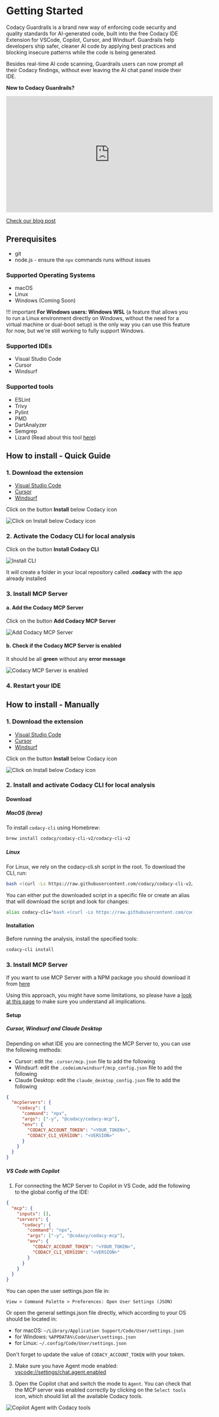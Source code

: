 # Getting Started

Codacy Guardrails is a brand new way of enforcing code security and quality standards for AI-generated code, built into the free Codacy IDE Extension for VSCode, Copilot, Cursor, and Windsurf. Guardrails help developers ship safer, cleaner AI code by applying best practices and blocking insecure patterns while the code is being generated.

Besides real-time AI code scanning, Guardrails users can now prompt all their Codacy findings, without ever leaving the AI chat panel inside their IDE.

**New to Codacy Guardrails?**

<iframe width="560" height="315" src="https://www.youtube.com/embed/uVyRWnnJu-0?si=Pnbk65EvpvvJRXX4" title="YouTube video player" frameborder="0" allow="accelerometer; autoplay; clipboard-write; encrypted-media; gyroscope; picture-in-picture; web-share" referrerpolicy="strict-origin-when-cross-origin" allowfullscreen></iframe>



[Check our blog post](https://blog.codacy.com/codacy-guardrails-free-real-time-enforcement-of-security-and-quality-standards)

## Prerequisites

- git
- node.js - ensure the `npx` commands runs without issues

### Supported Operating Systems

- macOS
- Linux
- Windows (Coming Soon)

!!! important 
    **For Windows users: Windows WSL** (a feature that allows you to run a Linux environment directly on Windows, without the need for a virtual machine or dual-boot setup) is the only way you can use this feature for now, but we're still working to fully support Windows.


### Supported IDEs

- Visual Studio Code
- Cursor
- Windsurf

### Supported tools

- ESLint
- Trivy
- Pylint
- PMD
- DartAnalyzer
- Semgrep
- Lizard (Read about this tool [here](https://docs.codacy.com/release-notes/cloud/cloud-2025-02-adding-ruff-lizard/#lizard))

## How to install - Quick Guide

### 1.  Download the extension

- [Visual Studio Code](https://tinyurl.com/codacy-vscode)
- [Cursor](http://tinyurl.com/codacy-cursor)
- [Windsurf](http://tinyurl.com/codacy-windsurf)

Click on the button **Install** below Codacy icon

![Click on Install below Codacy icon](images/install-codacy-extension.png)

### 2. Activate the Codacy CLI for local analysis

Click on the button **Install Codacy CLI**

![Install CLI](images/codacy-extension-activate-cli.png)

It will create a folder in your local repository called **.codacy** with the app already installed

### 3. Install MCP Server

#### a. Add the Codacy MCP Server

Click on the button **Add Codacy MCP Server**

![Add Codacy MCP Server](images/add-codacy-mcp-server.png)

#### b. Check if the Codacy MCP Server is enabled

It should be all **green** without any **error message**

![Codacy MCP Server is enabled](images/cursor-mcp-server-enabled.png)

### 4. Restart your IDE


## How to install - Manually

### 1.  Download the extension

- [Visual Studio Code](https://tinyurl.com/codacy-vscode)
- [Cursor](http://tinyurl.com/codacy-cursor)
- [Windsurf](http://tinyurl.com/codacy-windsurf)

Click on the button **Install** below Codacy icon

![Click on Install below Codacy icon](images/install-codacy-extension.png)

### 2.  Install and activate Codacy CLI for local analysis

#### Download

##### MacOS (brew)

To install `codacy-cli` using Homebrew:

```bash
brew install codacy/codacy-cli-v2/codacy-cli-v2
```

##### Linux

For Linux, we rely on the codacy-cli.sh script in the root. To download the CLI, run:

```bash
bash <(curl -Ls https://raw.githubusercontent.com/codacy/codacy-cli-v2/main/codacy-cli.sh)
```
You can either put the downloaded script in a specific file or create an alias that will download the script and look for changes:

```bash
alias codacy-cli="bash <(curl -Ls https://raw.githubusercontent.com/codacy/codacy-cli-v2/main/codacy-cli.sh)"
```

#### Installation

Before running the analysis, install the specified tools:

```bash
codacy-cli install
```

### 3. Install MCP Server

If you want to use MCP Server with a NPM package you should download it from [here](https://www.npmjs.com/package/@codacy/codacy-mcp)

Using this approach, you might have some limitations, so please have a [look at this page](codacy-guardrails-limitations.md) to make sure you understand all implications.

#### Setup

##### Cursor, Windsurf and Claude Desktop

Depending on what IDE you are connecting the MCP Server to, you can use the following methods:

- Cursor: edit the `.cursor/mcp.json` file to add the following
- Windsurf: edit the `.codeium/windsurf/mcp_config.json` file to add the following
- Claude Desktop: edit the `claude_desktop_config.json` file to add the following

```json
{
  "mcpServers": {
    "codacy": {
      "command": "npx",
      "args": ["-y", "@codacy/codacy-mcp"],
      "env": {
        "CODACY_ACCOUNT_TOKEN": "<YOUR_TOKEN>",
        "CODACY_CLI_VERSION": "<VERSION>"
      }
    }
  }
}
```

##### VS Code with Copilot

1. For connecting the MCP Server to Copilot in VS Code, add the following to the global config of the IDE:

```json
{
  "mcp": {
    "inputs": [],
    "servers": {
      "codacy": {
        "command": "npx",
        "args": ["-y", "@codacy/codacy-mcp"],
        "env": {
          "CODACY_ACCOUNT_TOKEN": "<YOUR_TOKEN>",
          "CODACY_CLI_VERSION": "<VERSION>"
        }
      }
    }
  }
}
```

You can open the user settings.json file in:

`View > Command Palette > Preferences: Open User Settings (JSON)`

Or open the general settings.json file directly, which according to your OS should be located in:

- for macOS: `~/Library/Application Support/Code/User/settings.json`
- for Windows: `%APPDATA%\Code\User\settings.json`
- for Linux: `~/.config/Code/User/settings.json`

Don't forget to update the value of `CODACY_ACCOUNT_TOKEN` with your token.

2. Make sure you have Agent mode enabled: [vscode://settings/chat.agent.enabled](vscode://settings/chat.agent.enabled)

3. Open the Copilot chat and switch the mode to `Agent`. You can check that the MCP server was enabled correctly by clicking on the `Select tools` icon, which should list all the available Codacy tools.

![Copilot Agent with Codacy tools](images/copilot_agent.png)
